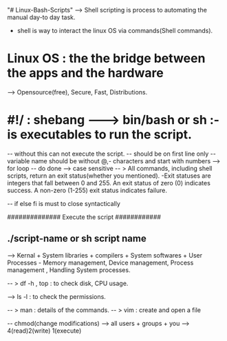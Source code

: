 "# Linux-Bash-Scripts" 
--> Shell scripting is process to automating the manual day-to day task.
- shell is way to interact the linux OS via commands(Shell commands).
# Linux OS : the the bridge between the apps and the hardware 
--> Opensource(free), Secure, Fast, Distributions.

  # #!/ : shebang  ---> bin/bash or sh :- is executables to run the script.
  -- without this can not execute the script.
  -- should be on first line only
  -- variable name should be without @,- characters and start with numbers
  --> for loop -- do done --> case sensitive
  -- > All commands, including shell scripts, return an exit status(whether you mentioned).
  -Exit statuses are integers that fall between 0 and 255. An exit status of zero (0) indicates success. A non-zero (1-255) exit status indicates failure.

  -- if else fi is must to close syntactically
 
############## Execute the script ############
## ./script-name or sh script name #######

--> Kernal + System libraries + compilers + System softwares + User Processes
    - Memory management, Device management, Process management , Handling System processes.

-- > df -h , top : to check disk, CPU usage.

--> ls -l : to check the permissions.

-- > man <any command> : details of the commands.
-- > vim : create and open a file

-- chmod(change modifications) --> all users + groups + you --> 4(read)2(write) 1(execute)

